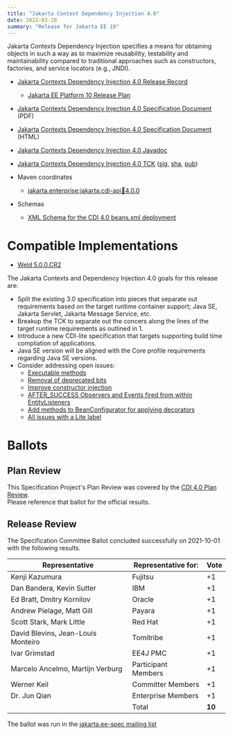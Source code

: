```yaml
---
title: "Jakarta Context Dependency Injection 4.0"
date: 2022-03-28
summary: "Release for Jakarta EE 10"
---
```


Jakarta Contexts Dependency Injection specifies a means for obtaining objects in such a way as to maximize reusability, testability and maintainability compared to traditional approaches such as constructors, factories, and service locators (e.g., JNDI).

* [Jakarta Contexts Dependency Injection 4.0 Release Record](https://projects.eclipse.org/projects/ee4j.cdi/releases/4.0)
  * [Jakarta EE Platform 10 Release Plan](https://eclipse-ee4j.github.io/jakartaee-platform/jakartaee10/JakartaEE10ReleasePlan)
* [Jakarta Contexts Dependency Injection 4.0 Specification Document](./jakarta-cdi-spec-4.0.pdf) (PDF)
* [Jakarta Contexts Dependency Injection 4.0 Specification Document](./jakarta-cdi-spec-4.0.html) (HTML)
* [Jakarta Contexts Dependency Injection 4.0 Javadoc](./apidocs)
* [Jakarta Contexts Dependency Injection 4.0 TCK](https://download.eclipse.org/ee4j/cdi/4.0/cdi-tck-4.0.0-dist.zip)
([sig](TBD_post_ballot),
[sha](905cc2ccd35ab3900737b8ec1c65e1c0b53f1d19ed5503d229342f1f739cc2cc),
[pub](https://raw.githubusercontent.com/jakartaee/specification-committee/master/jakartaee-spec-committee.pub))

* Maven coordinates
  * [jakarta.enterprise:jakarta.cdi-api:jar:4.0.0](https://search.maven.org/artifact/jakarta.enterprise/jakarta.enterprise.cdi-api/4.0.0/jar)

* Schemas
  * [XML Schema for the CDI 4.0 beans.xml deployment](https://jakarta.ee/xml/ns/jakartaee/beans_4_0.xsd)

# Compatible Implementations

* [Weld 5.0.0.CR2](https://weld.cdi-spec.org/download/)

The Jakarta Contexts and Dependency Injection 4.0 goals for this release are:

* Split the existing 3.0 specification into pieces that separate out requirements based on the target runtime container support; Java SE, Jakarta Servlet, Jakarta Message Service, etc.
* Breakup the TCK to separate out the concers along the lines of the target runtime requirements as outlined in 1.
* Introduce a new CDI-lite specification that targets supporting build time compliation of applications.
* Java SE version will be aligned with the Core profile requirements regarding Java SE versions.
* Consider addressing open issues:
    * [Executable methods](https://github.com/eclipse-ee4j/cdi/issues/460)
    * [Removal of deprecated bits](https://github.com/eclipse-ee4j/cdi/issues/472)
    * [Improve constructor injection](https://github.com/eclipse-ee4j/cdi/issues/464)
    * [AFTER_SUCCESS Observers and Events fired from within EntityListeners](https://github.com/eclipse-ee4j/cdi/issues/467)
    * [Add methods to BeanConfigurator for applying decorators](https://github.com/eclipse-ee4j/cdi/issues/459)
    * [All issues with a Lite label](https://github.com/eclipse-ee4j/cdi/issues?q=is%3Aissue+label%3ALite)



# Ballots

## Plan Review

This Specification Project's Plan Review was covered by the [CDI 4.0 Plan Review](https://projects.eclipse.org/projects/ee4j.cdi/releases/4.0/plan).  
Please reference that ballot for the official results.


## Release Review


The Specification Committee Ballot concluded successfully on 2021-10-01 with the following results.

| Representative                                 | Representative for: | Vote   |
|------------------------------------------------|---------------------|--------|
| Kenji Kazumura                                 | Fujitsu             |   +1   |
| Dan Bandera, Kevin Sutter                      | IBM                 |   +1   |
| Ed Bratt, Dmitry Kornilov                      | Oracle              |   +1   |
| Andrew Pielage, Matt Gill                      | Payara              |   +1   |
| Scott Stark, Mark Little                       | Red Hat             |   +1   |
| David Blevins, Jean-Louis Monteiro             | Tomitribe           |   +1   |
| Ivar Grimstad                                  | EE4J PMC            |   +1   |
| Marcelo Ancelmo, Martijn Verburg               | Participant Members |   +1   |
| Werner Keil                                    | Committer Members   |   +1   |
| Dr. Jun Qian                                   | Enterprise Members  |   +1   |
|                                                | Total               | **10** |

The ballot was run in the [jakarta.ee-spec mailing list](https://www.eclipse.org/lists/jakarta.ee-spec/msg01977.html)
